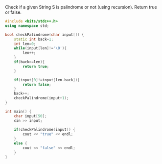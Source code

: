 Check if a given String S is palindrome or not (using recursion). Return true or false.

```cpp
#include <bits/stdc++.h>
using namespace std;

bool checkPalindrome(char input[]) {
    static int back=1;
    int len=0;
	while(input[len]!='\0'){
        len++;
    }
    if(back>=len){
        return true;
    }

    if(input[0]!=input[len-back]){
        return false;
    }
    back++;
    checkPalindrome(input+1);
}

int main() {
    char input[50];
    cin >> input;
    
    if(checkPalindrome(input)) {
        cout << "true" << endl;
    }
    else {
        cout << "false" << endl;
    }
}
```
